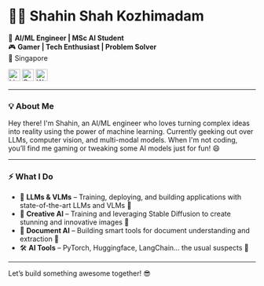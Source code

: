 # 👨‍💻 Shahin Shah Kozhimadam

🚀 **AI/ML Engineer | MSc AI Student**  
🎮 **Gamer | Tech Enthusiast | Problem Solver**  
📍 Singapore  

[<img src="https://img.icons8.com/color/48/000000/linkedin.png" alt="LinkedIn" width="24" height="24">](https://www.linkedin.com/in/shahin-shah-28209a69/)
[<img src="https://img.icons8.com/color/48/000000/gmail-new.png" alt="Gmail" width="24" height="24">](mailto:shahinshahkm@gmail.com)
[<img src="https://img.icons8.com/color/48/000000/domain.png" alt="Website" width="24" height="24">](https://shahinkm.github.io/Portfolio-React/)

---

### 💡 About Me
Hey there! I'm Shahin, an AI/ML engineer who loves turning complex ideas into reality using the power of machine learning. Currently geeking out over LLMs, computer vision, and multi-modal models. When I'm not coding, you’ll find me gaming or tweaking some AI models just for fun! 😄

---

### ⚡ What I Do
- 🧠 **LLMs & VLMs** – Training, deploying, and building applications with state-of-the-art LLMs and VLMs 🤖  
- 🎨 **Creative AI** – Training and leveraging Stable Diffusion to create stunning and innovative images 🎨 
- 📄 **Document AI** – Building smart tools for document understanding and extraction 📝
- 🛠 **AI Tools** – PyTorch, Huggingface, LangChain… the usual suspects 🔧

---

Let’s build something awesome together! 😎
